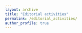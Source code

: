```yaml
---
layout: archive
title: "Editorial activities"
permalink: /editorial_activities/
author_profile: true
---
```


